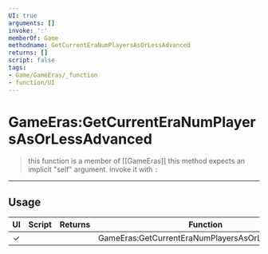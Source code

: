 ```yaml
---
UI: true
arguments: []
invoke: ':'
memberOf: Game
methodname: GetCurrentEraNumPlayersAsOrLessAdvanced
returns: []
script: false
tags:
- Game/GameEras/_function
- function/UI
---
```

# GameEras:GetCurrentEraNumPlayersAsOrLessAdvanced
> this function is a member of [[GameEras]]
> this method expects an implicit "self" argument. invoke it with `:`
-----
## Usage
|  UI | Script | Returns | Function | Arguments |
|:---:|:------:|-------:|:--------:|:---------|
|✓| ||GameEras:GetCurrentEraNumPlayersAsOrLessAdvanced||
